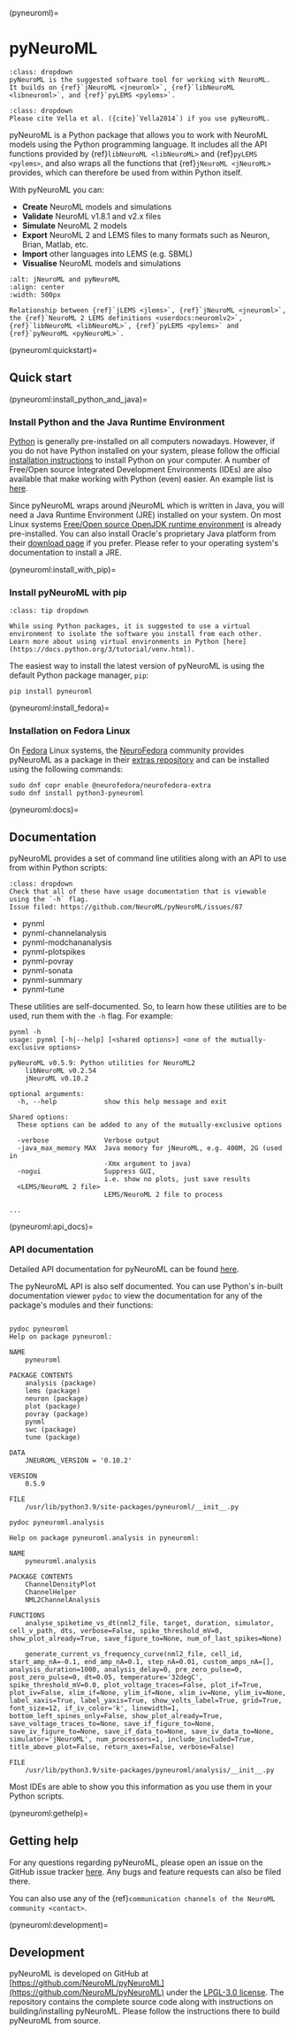 (pyneuroml)=
# pyNeuroML

```{admonition} Suggested NeuroML tool
:class: dropdown
pyNeuroML is the suggested software tool for working with NeuroML.
It builds on {ref}`jNeuroML <jneuroml>`, {ref}`libNeuroML <libneuroml>`, and {ref}`pyLEMS <pylems>`.
```
```{admonition} Citation
:class: dropdown
Please cite Vella et al. ({cite}`Vella2014`) if you use pyNeuroML.
```

pyNeuroML is a Python package that allows you to work with NeuroML models using the Python programming language.
It includes all the API functions provided by {ref}`libNeuroML <libNeuroML>` and {ref}`pyLEMS <pylems>`, and also wraps all the functions that {ref}`jNeuroML <jNeuroML>` provides, which can therefore be used from within Python itself.

With pyNeuroML you can:

- **Create** NeuroML models and simulations
- **Validate** NeuroML v1.8.1 and v2.x files
- **Simulate** NeuroML 2 models
- **Export** NeuroML 2 and LEMS files to many formats such as Neuron, Brian, Matlab, etc.
- **Import** other languages into LEMS (e.g. SBML)
- **Visualise** NeuroML models and simulations

```{figure} ../../images/pynml_jnml.svg
:alt: jNeuroML and pyNeuroML
:align: center
:width: 500px

Relationship between {ref}`jLEMS <jlems>`, {ref}`jNeuroML <jneuroml>`, the {ref}`NeuroML 2 LEMS definitions <userdocs:neuromlv2>`, {ref}`libNeuroML <libNeuroML>`, {ref}`pyLEMS <pylems>` and {ref}`pyNeuroML <pyNeuroML>`.

```

(pyneuroml:quickstart)=
## Quick start

(pyneuroml:install_python_and_java)=
### Install Python and the Java Runtime Environment

[Python](https://www.python.org/) is generally pre-installed on all computers nowadays.
However, if you do not have Python installed on your system, please follow the official [installation instructions](https://www.python.org/downloads/) to install Python on your computer.
A number of Free/Open source Integrated Development Environments (IDEs) are also available that make working with Python (even) easier.
An example list is [here](https://opensource.com/resources/python/ides).

Since pyNeuroML wraps around jNeuroML which is written in Java, you will need a Java Runtime Environment (JRE) installed on your system.
On most Linux systems [Free/Open source OpenJDK runtime environment](https://openjdk.java.net/) is already pre-installed.
You can also install Oracle's proprietary Java platform from their [download page](https://www.oracle.com/java/technologies/javase-downloads.html) if you prefer.
Please refer to your operating system's documentation to install a JRE.

(pyneuroml:install_with_pip)=
### Install pyNeuroML with pip

```{admonition} Tip: Use a virtual environment
:class: tip dropdown

While using Python packages, it is suggested to use a virtual environment to isolate the software you install from each other.
Learn more about using virtual environments in Python [here](https://docs.python.org/3/tutorial/venv.html).
```

The easiest way to install the latest version of pyNeuroML is using the default Python package manager, `pip`:

```{code-block} console
pip install pyneuroml
```
(pyneuroml:install_fedora)=
### Installation on Fedora Linux

On [Fedora](https://getfedora.org) Linux systems, the [NeuroFedora](https://neuro.fedoraproject.org) community provides pyNeuroML as a package in their [extras repository](https://docs.fedoraproject.org/en-US/neurofedora/copr/) and can be installed using the following commands:

```{code-block} console
sudo dnf copr enable @neurofedora/neurofedora-extra
sudo dnf install python3-pyneuroml
```
(pyneuroml:docs)=
## Documentation

pyNeuroML provides a set of command line utilities along with an API to use from within Python scripts:

```{admonition} TODO!
:class: dropdown
Check that all of these have usage documentation that is viewable using the `-h` flag.
Issue filed: https://github.com/NeuroML/pyNeuroML/issues/87
```

- pynml
- pynml-channelanalysis
- pynml-modchananalysis
- pynml-plotspikes
- pynml-povray
- pynml-sonata
- pynml-summary
- pynml-tune

These utilities are self-documented.
So, to learn how these utilities are to be used, run them with the `-h` flag.
For example:

```{code-block} console
pynml -h
usage: pynml [-h|--help] [<shared options>] <one of the mutually-exclusive options>

pyNeuroML v0.5.9: Python utilities for NeuroML2
    libNeuroML v0.2.54
    jNeuroML v0.10.2

optional arguments:
  -h, --help            show this help message and exit

Shared options:
  These options can be added to any of the mutually-exclusive options

  -verbose              Verbose output
  -java_max_memory MAX  Java memory for jNeuroML, e.g. 400M, 2G (used in
                        -Xmx argument to java)
  -nogui                Suppress GUI,
                        i.e. show no plots, just save results
  <LEMS/NeuroML 2 file>
                        LEMS/NeuroML 2 file to process

...
```
(pyneuroml:api_docs)=
### API documentation

Detailed API documentation for pyNeuroML can be found [here](https://pyneuroml.readthedocs.io/en/development/).

The pyNeuroML API is also self documented.
You can use Python's in-built documentation viewer `pydoc` to view the documentation for any of the package's modules and their functions:
```{code-block} console

pydoc pyneuroml
Help on package pyneuroml:

NAME
    pyneuroml

PACKAGE CONTENTS
    analysis (package)
    lems (package)
    neuron (package)
    plot (package)
    povray (package)
    pynml
    swc (package)
    tune (package)

DATA
    JNEUROML_VERSION = '0.10.2'

VERSION
    0.5.9

FILE
    /usr/lib/python3.9/site-packages/pyneuroml/__init__.py

```
```{code-block} console
pydoc pyneuroml.analysis

Help on package pyneuroml.analysis in pyneuroml:

NAME
    pyneuroml.analysis

PACKAGE CONTENTS
    ChannelDensityPlot
    ChannelHelper
    NML2ChannelAnalysis

FUNCTIONS
    analyse_spiketime_vs_dt(nml2_file, target, duration, simulator, cell_v_path, dts, verbose=False, spike_threshold_mV=0, show_plot_already=True, save_figure_to=None, num_of_last_spikes=None)

    generate_current_vs_frequency_curve(nml2_file, cell_id, start_amp_nA=-0.1, end_amp_nA=0.1, step_nA=0.01, custom_amps_nA=[], analysis_duration=1000, analysis_delay=0, pre_zero_pulse=0, post_zero_pulse=0, dt=0.05, temperature='32degC', spike_threshold_mV=0.0, plot_voltage_traces=False, plot_if=True, plot_iv=False, xlim_if=None, ylim_if=None, xlim_iv=None, ylim_iv=None, label_xaxis=True, label_yaxis=True, show_volts_label=True, grid=True, font_size=12, if_iv_color='k', linewidth=1, bottom_left_spines_only=False, show_plot_already=True, save_voltage_traces_to=None, save_if_figure_to=None, save_iv_figure_to=None, save_if_data_to=None, save_iv_data_to=None, simulator='jNeuroML', num_processors=1, include_included=True, title_above_plot=False, return_axes=False, verbose=False)

FILE
    /usr/lib/python3.9/site-packages/pyneuroml/analysis/__init__.py

```
Most IDEs are able to show you this information as you use them in your Python scripts.

(pyneuroml:gethelp)=
## Getting help

For any questions regarding pyNeuroML, please open an issue on the GitHub issue tracker [here](https://github.com/NeuroML/pyNeuroML/issues).
Any bugs and feature requests can also be filed there.

You can also use any of the {ref}`communication channels of the NeuroML community <contact>`.

(pyneuroml:development)=
## Development

pyNeuroML is developed on GitHub at [https://github.com/NeuroML/pyNeuroML](https://github.com/NeuroML/pyNeuroML) under the [LPGL-3.0 license](https://github.com/NeuroML/pyNeuroML/blob/master/LICENSE.lesser).
The repository contains the complete source code along with instructions on building/installing pyNeuroML.
Please follow the instructions there to build pyNeuroML from source.
